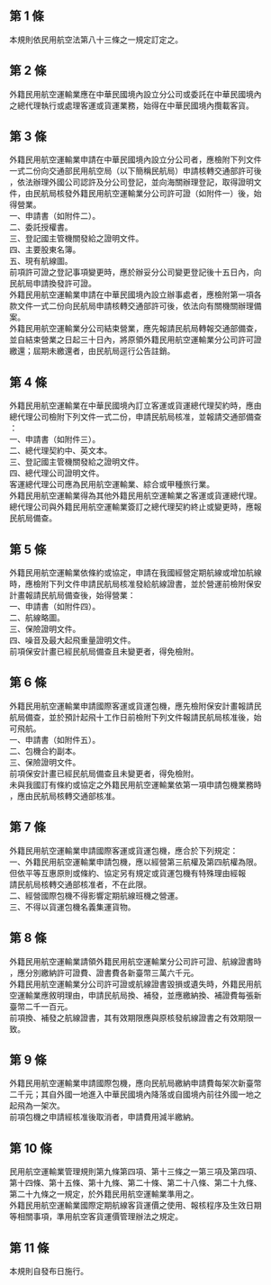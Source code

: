 第 1 條
-------
本規則依民用航空法第八十三條之一規定訂定之。

第 2 條
-------
外籍民用航空運輸業應在中華民國境內設立分公司或委託在中華民國境內  
之總代理執行或處理客運或貨運業務，始得在中華民國境內攬載客貨。

第 3 條
-------
外籍民用航空運輸業申請在中華民國境內設立分公司者，應檢附下列文件  
一式二份向交通部民用航空局（以下簡稱民航局）申請核轉交通部許可後  
，依法辦理外國公司認許及分公司登記，並向海關辦理登記，取得證明文  
件，由民航局核發外籍民用航空運輸業分公司許可證（如附件一）後，始  
得營業。  
一、申請書（如附件二）。  
二、委託授權書。  
三、登記國主管機關發給之證明文件。  
四、主要股東名簿。  
五、現有航線圖。  
前項許可證之登記事項變更時，應於辦妥分公司變更登記後十五日內，向  
民航局申請換發許可證。  
外籍民用航空運輸業申請在中華民國境內設立辦事處者，應檢附第一項各  
款文件一式二份向民航局申請核轉交通部許可後，依法向有關機關辦理備  
案。  
外籍民用航空運輸業分公司結束營業，應先報請民航局轉報交通部備查，  
並自結束營業之日起三十日內，將原領外籍民用航空運輸業分公司許可證  
繳還；屆期未繳還者，由民航局逕行公告註銷。

第 4 條
-------
外籍民用航空運輸業在中華民國境內訂立客運或貨運總代理契約時，應由  
總代理公司檢附下列文件一式二份，申請民航局核准，並報請交通部備查  
：  
一、申請書（如附件三）。  
二、總代理契約中、英文本。  
三、登記國主管機關發給之證明文件。  
四、總代理公司證明文件。  
客運總代理公司應為民用航空運輸業、綜合或甲種旅行業。  
外籍民用航空運輸業得為其他外籍民用航空運輸業之客運或貨運總代理。  
總代理公司與外籍民用航空運輸業簽訂之總代理契約終止或變更時，應報  
民航局備查。

第 5 條
-------
外籍民用航空運輸業依條約或協定，申請在我國經營定期航線或增加航線  
時，應檢附下列文件申請民航局核准發給航線證書，並於營運前檢附保安  
計畫報請民航局備查後，始得營業：  
一、申請書（如附件四）。  
二、航線略圖。  
三、保險證明文件。  
四、噪音及最大起飛重量證明文件。  
前項保安計畫已經民航局備查且未變更者，得免檢附。

第 6 條
-------
外籍民用航空運輸業申請國際客運或貨運包機，應先檢附保安計畫報請民  
航局備查，並於預計起飛十工作日前檢附下列文件報請民航局核准後，始  
可飛航。  
一、申請書（如附件五）。  
二、包機合約副本。  
三、保險證明文件。  
前項保安計畫已經民航局備查且未變更者，得免檢附。  
未與我國訂有條約或協定之外籍民用航空運輸業依第一項申請包機業務時  
，應由民航局核轉交通部核准。

第 7 條
-------
外籍民用航空運輸業申請國際客運或貨運包機，應合於下列規定：  
一、外籍民用航空運輸業申請包機，應以經營第三航權及第四航權為限。  
    但依平等互惠原則或條約、協定另有規定或貨運包機有特殊理由經報  
    請民航局核轉交通部核准者，不在此限。  
二、經營國際包機不得影響定期航線班機之營運。  
三、不得以貨運包機名義集運貨物。

第 8 條
-------
外籍民用航空運輸業請領外籍民用航空運輸業分公司許可證、航線證書時  
，應分別繳納許可證費、證書費各新臺幣三萬六千元。  
外籍民用航空運輸業分公司許可證或航線證書毀損或遺失時，外籍民用航  
空運輸業應敘明理由，申請民航局換、補發，並應繳納換、補證費每張新  
臺幣二千一百元。  
前項換、補發之航線證書，其有效期限應與原核發航線證書之有效期限一  
致。

第 9 條
-------
外籍民用航空運輸業申請國際包機，應向民航局繳納申請費每架次新臺幣  
二千元；其自外國一地進入中華民國境內降落或自國境內前往外國一地之  
起飛為一架次。  
前項包機之申請經核准後取消者，申請費用減半繳納。

第 10 條
--------
民用航空運輸業管理規則第九條第四項、第十三條之一第三項及第四項、  
第十四條、第十五條、第十九條、第二十條、第二十八條、第二十九條、  
第二十九條之一規定，於外籍民用航空運輸業準用之。  
外籍民用航空運輸業國際定期航線客貨運價之使用、報核程序及生效日期  
等相關事項，準用航空客貨運價管理辦法之規定。

第 11 條
--------
本規則自發布日施行。

